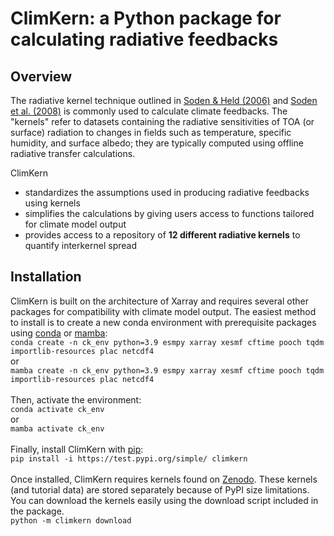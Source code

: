 # ClimKern: a Python package for calculating radiative feedbacks

## Overview

The radiative kernel technique outlined in [Soden & Held (2006)](https://journals.ametsoc.org/view/journals/clim/19/14/jcli3799.1.xml) and [Soden et al. (2008)](https://journals.ametsoc.org/view/journals/clim/21/14/2007jcli2110.1.xml) is commonly used to calculate climate feedbacks. The "kernels" refer to datasets containing the radiative sensitivities of TOA (or surface) radiation to changes in fields such as temperature, specific humidity, and surface albedo; they are typically computed using offline radiative transfer calculations.

ClimKern
* standardizes the assumptions used in producing radiative feedbacks using kernels
* simplifies the calculations by giving users access to functions tailored for climate model output
* provides access to a repository of **12 different radiative kernels** to quantify interkernel spread

## Installation

ClimKern is built on the architecture of Xarray and requires several other packages for compatibility with climate model output. The easiest method to install is to create a new conda environment with prerequisite packages using [conda](https://conda.io/projects/conda/en/latest/user-guide/install/index.html) or [mamba](https://mamba-framework.readthedocs.io/en/latest/installation_guide.html):  
`conda create -n ck_env python=3.9 esmpy xarray xesmf cftime pooch tqdm importlib-resources plac netcdf4`  
or  
`mamba create -n ck_env python=3.9 esmpy xarray xesmf cftime pooch tqdm importlib-resources plac netcdf4` 
<br></br>Then, activate the environment:  
`conda activate ck_env`  
or  
`mamba activate ck_env` 
<br></br>
Finally, install ClimKern with [pip](https://pip.pypa.io/en/stable/#):  
`pip install -i https://test.pypi.org/simple/ climkern`
<br></br>
Once installed, ClimKern requires kernels found on [Zenodo](https://zenodo.org/doi/10.5281/zenodo.10223376). These kernels (and tutorial data) are stored separately because of PyPI size limitations. You can download the kernels easily using the download script included in the package.  
`python -m climkern download`
